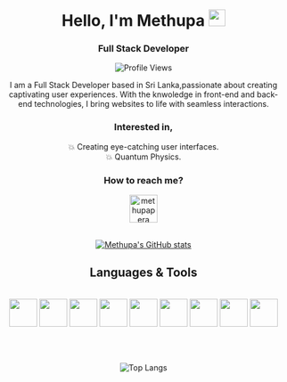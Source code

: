 <h1 align="center">Hello, I'm Methupa <img src="https://media.giphy.com/media/hvRJCLFzcasrR4ia7z/giphy.gif" width="30px"/></h1>
<h3 align="center">Full Stack Developer</h3>

<div align="center">
  
![Profile Views](https://komarev.com/ghpvc/?username=methupaPerera&color=blue)

</div>

<p align="center">
  I am a Full Stack Developer based in Sri Lanka,passionate about creating captivating user experiences. With the knwoledge in front-end and back-end technologies, I bring websites   to life with seamless interactions.
</p>

<h3 align="center">Interested in,</h3>
<div align="center">
  <div>💥 Creating eye-catching user interfaces.</div>
  <div>💥 Quantum Physics.</div>
</div>

<h3 align="center">How to reach me?</h3>
<div align="center">
  <a href="https://t.me/methupaPerera" target="blank">
    <img align="center" src="https://upload.wikimedia.org/wikipedia/commons/thumb/8/82/Telegram_logo.svg/240px-Telegram_logo.svg.png" alt="methupapera" width="50" />
  </a>
</div>

<br>

<div align="center">
  
[![Methupa's GitHub stats](https://github-readme-stats.vercel.app/api?username=methupaPerera&hide=prs,contribs&show_icons=true&theme=tokyonight)](https://github.com/methupaPerera/github-readme-stats)

</div>

<h2 align="center">Languages & Tools</h2>
<br>
<div align="center">
  <img src="https://github.com/methupaPerera/methupaPerera/assets/108886352/7c06ebd2-73de-4247-a9fd-cb8ee6abdbb7" width="50" />
  <img src="https://github.com/methupaPerera/methupaPerera/assets/108886352/1f9824bf-fee0-4da4-b63a-d0e29ffa9199" width="50" />
  <img src="https://github.com/methupaPerera/methupaPerera/assets/108886352/cee36cbf-655c-4d5d-952f-f0ee93b28669" width="50" />
  <img src="https://github.com/methupaPerera/methupaPerera/assets/108886352/5a573fcd-7f7d-453c-8b10-bfb8d3c6647d" width="50" />
  <img src="https://github.com/methupaPerera/methupaPerera/assets/108886352/205cd49d-b61f-4a6b-8dd0-3a09f877eb86" width="50" />
  <img src="https://github.com/methupaPerera/methupaPerera/assets/108886352/47b948c8-8446-42ca-af9c-0ad83f6ed88d" width="50" />
  <img src="https://github.com/methupaPerera/methupaPerera/assets/108886352/a5500617-ea02-40a2-bb18-389b268aecc1" width="50" />
  <img src="https://github.com/methupaPerera/methupaPerera/assets/108886352/5b53e899-0d12-42b6-a9e9-8d7d58e700bd" width="50" />
  <img src="https://github.com/methupaPerera/methupaPerera/assets/108886352/78c88ee5-6373-4b63-950f-8a2149ac75ea" width="50" />
</div>

<br><br>

<div align="center">

![Top Langs](https://github-readme-stats.vercel.app/api/top-langs/?username=methupaPerera&layout=donut)
  
</div>
